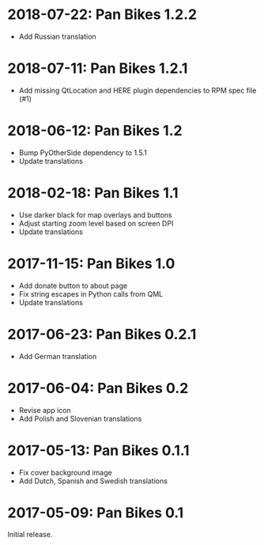 2018-07-22: Pan Bikes 1.2.2
===========================

* Add Russian translation

2018-07-11: Pan Bikes 1.2.1
===========================

* Add missing QtLocation and HERE plugin dependencies to RPM spec file (#1)

2018-06-12: Pan Bikes 1.2
=========================

* Bump PyOtherSide dependency to 1.5.1
* Update translations

2018-02-18: Pan Bikes 1.1
=========================

* Use darker black for map overlays and buttons
* Adjust starting zoom level based on screen DPI
* Update translations

2017-11-15: Pan Bikes 1.0
=========================

* Add donate button to about page
* Fix string escapes in Python calls from QML
* Update translations

2017-06-23: Pan Bikes 0.2.1
===========================

* Add German translation

2017-06-04: Pan Bikes 0.2
=========================

* Revise app icon
* Add Polish and Slovenian translations

2017-05-13: Pan Bikes 0.1.1
===========================

* Fix cover background image
* Add Dutch, Spanish and Swedish translations

2017-05-09: Pan Bikes 0.1
=========================

Initial release.
